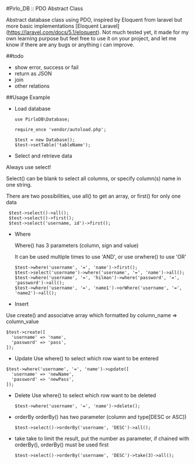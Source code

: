 #Pirlo_DB :: PDO Abstract Class

Abstract database class using PDO, inspired by Eloquent from laravel but more basic implementations
[Eloquent Laravel] (https://laravel.com/docs/5.1/eloquent). Not much tested yet, it made for my own learning purpose but feel free to use it on your project, and let me know if there are any bugs or anything i can improve.

##todo

* show error, success or fail
* return as JSON
* join
* other relations

##Usage Example

* Load database

  ```
  use PirloDB\Database;

  require_once 'vendor/autoload.php';

  $test = new Database();
  $test->setTable('tableName');
  ```

* Select and retrieve data

 Always use select!

 Select() can be blank to select all columns, or specify column(s) name in one string.

 There are two possibilities, use all() to get an array, or first() for only one data

 ```
  $test->select()->all();
  $test->select()->first();
  $test->select('username, id')->first();
```  

* Where

  Where() has 3 parameters (column, sign and value)

  It can be used multiple times to use 'AND', or use orwhere() to use 'OR'

  ```
  $test->where('username', '=', 'name')->first();
  $test->select('username')->where('username', '=', 'name')->all();
  $test->where('username', '=', 'hilman')->where('password', '=', 'password')->all();
  $test->where('username', '=', 'name1')->orWhere('username', '=', 'name2')->all();
  ```

* Insert

 Use create() and associatve array which formatted by column_name => column_value
 ```
 $test->create([
   'username' => 'name',
   'password' => 'pass',
 ]);  
 ```

* Update
  Use where() to select which row want to be entered
 ```  
 $test->where('username', '=', 'name')->update([
   'username' => 'newName',
   'password' => 'newPass',
 ]);
 ```
* Delete
  Use where() to select which row want to be deleted
  ```
  $test->where('username', '=', 'name')->delete();
  ```

* orderBy
  orderBy() has two parameter (column and type[DESC or ASC])

  ```
  $test->select()->orderBy('username', 'DESC')->all();
  ```

* take
  take to limit the result, put the number as parameter, if chained with orderBy(), orderBy() must be used first

  ```
  $test->select()->orderBy('username', 'DESC')->take(3)->all();
  ```
